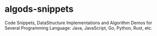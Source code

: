 # algods-snippets
Code Snippets, DataStructure Implementations and Algorithm Demos for Several Programming Language: Java, JavaScript, Go, Python, Rust, etc. 
